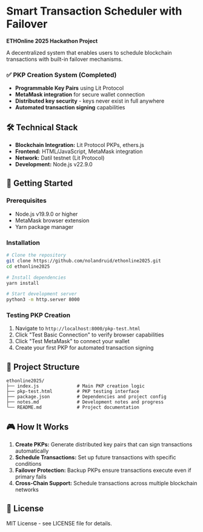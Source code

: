 # Smart Transaction Scheduler with Failover
**ETHOnline 2025 Hackathon Project**

A decentralized system that enables users to schedule blockchain transactions with built-in failover mechanisms.

### ✅ PKP Creation System (Completed)
- **Programmable Key Pairs** using Lit Protocol
- **MetaMask integration** for secure wallet connection
- **Distributed key security** - keys never exist in full anywhere
- **Automated transaction signing** capabilities

## 🛠️ Technical Stack

- **Blockchain Integration:** Lit Protocol PKPs, ethers.js
- **Frontend:** HTML/JavaScript, MetaMask integration
- **Network:** Datil testnet (Lit Protocol)
- **Development:** Node.js v22.9.0

## 🚀 Getting Started

### Prerequisites
- Node.js v19.9.0 or higher
- MetaMask browser extension
- Yarn package manager

### Installation
```bash
# Clone the repository
git clone https://github.com/nolandruid/ethonline2025.git
cd ethonline2025

# Install dependencies
yarn install

# Start development server
python3 -m http.server 8000
```

### Testing PKP Creation
1. Navigate to `http://localhost:8000/pkp-test.html`
2. Click "Test Basic Connection" to verify browser capabilities
3. Click "Test MetaMask" to connect your wallet
4. Create your first PKP for automated transaction signing

## 📁 Project Structure

```
ethonline2025/
├── index.js              # Main PKP creation logic
├── pkp-test.html         # PKP testing interface
├── package.json          # Dependencies and project config
├── notes.md              # Development notes and progress
└── README.md             # Project documentation
```

## 🎮 How It Works

1. **Create PKPs:** Generate distributed key pairs that can sign transactions automatically
2. **Schedule Transactions:** Set up future transactions with specific conditions
3. **Failover Protection:** Backup PKPs ensure transactions execute even if primary fails
4. **Cross-Chain Support:** Schedule transactions across multiple blockchain networks

## 📄 License

MIT License - see LICENSE file for details.
